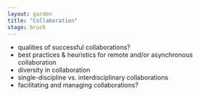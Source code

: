 ```yaml
---  
layout: garden
title: "Collaboration"
stage: bruck
---
```


- qualities of successful collaborations?
- best practices & heuristics for remote and/or asynchronous collaboration
- diversity in collaboration
- single-discipline vs. interdisciplinary collaborations
- facilitating and managing collaborations?